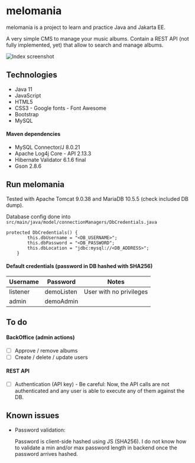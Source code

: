 # melomania
melomania is a project to learn and practice Java and Jakarta EE.

A very simple CMS to manage your music albums. Contain a REST API (not fully implemented, yet) that allow to search and manage albums.

![Index screenshot](https://i.imgur.com/6uIMZeD.png)
## Technologies

* Java 11
* JavaScript
* HTML5
* CSS3 - Google fonts - Font Awesome
* Bootstrap
 * MySQL 
#### Maven dependencies
* MySQL Connector/J 8.0.21	
* Apache Log4j Core - API 2.13.3
* Hibernate Validator 6.1.6 final
* Gson 2.8.6

## Run melomania

Tested with Apache Tomcat 9.0.38 and MariaDB 10.5.5 (check included DB dump).

Database config done into  ``` src/main/java/model/connectionManagers/DbCredentials.java ```

    protected DbCredentials() {
    		this.dbUsername = "<DB_USERNAME>";
    		this.dbPassword = "<DB_PASSWORD";
    		this.dbLocation = "jdbc:mysql://<DB_ADDRESS>";
    	}
    	
#### Default credentials (password in DB hashed with SHA256)
| Username | Password | Notes
|--|--|--|
| listener | demoListen | User with no privileges
| admin | demoAdmin |

## To do

#### BackOffice (admin actions)
- [ ]  Approve / remove albums
- [ ]  Create / delete / update users

#### REST API
- [ ] Authentication (API key) - Be careful: Now, the API calls are not authenticated and any user is able to execute any of them against the DB.

## Known issues
* Password validation:

	Password is client-side hashed using JS (SHA256). I do not know how to validate a min and/or max password length in backend once the password arrives hashed. 
